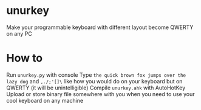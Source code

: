 # unurkey
Make your programmable keyboard with different layout become QWERTY on any PC

# How to
Run `unurkey.py` with console
Type `the quick brown fox jumps over the lazy dog` and `,./;'[]\` like how you would do on your keyboard but on QWERTY (it will be unintelligible)
Compile `unurkey.ahk` with AutoHotKey
Upload or store binary file somewhere with you when you need to use your cool keyboard on any machine
